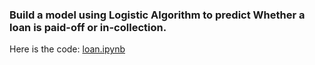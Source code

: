
### Build a model using Logistic Algorithm to predict Whether a loan is paid-off or in-collection.
Here is the code: [loan.ipynb](loan.ipynb)
